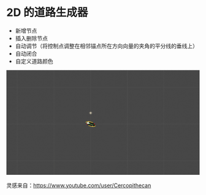 # 2D 的道路生成器
* 新增节点
* 插入删除节点
* 自动调节（将控制点调整在相邻锚点所在方向向量的夹角的平分线的垂线上）
* 自动闭合
* 自定义道路颜色

![image](https://raw.githubusercontent.com/Bobcatsoap/2DCurveEditor/master/GIF.gif)

灵感来自：https://www.youtube.com/user/Cercopithecan
